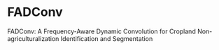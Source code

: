 # FADConv
FADConv: A Frequency-Aware Dynamic Convolution for Cropland Non-agriculturalization Identification and Segmentation
